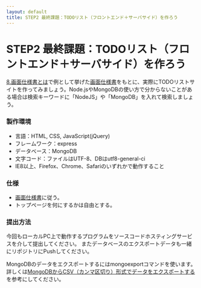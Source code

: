 ```yaml
---
layout: default
title: STEP2 最終課題：TODOリスト（フロントエンド＋サーバサイド）を作ろう
---
```

# STEP2 最終課題：TODOリスト（フロントエンド＋サーバサイド）を作ろう

[8.画面仕様書とは](8.html)で例として挙げた[画面仕様書](../docs/ui.xls)をもとに、実際にTODOリストサイトを作ってみましょう。Node.jsやMongoDBの使い方で分からないことがある場合は検索キーワードに「NodeJS」や「MongoDB」を入れて検索しましょう。

### 製作環境

* 言語：HTML, CSS, JavaScript(jQuery)
* フレームワーク：express
* データベース：MongoDB
* 文字コード：ファイルはUTF-8、DBはutf8-general-ci
* IE8以上、Firefox、Chrome、Safariのいずれかで動作すること

### 仕様

* [画面仕様書](../docs/ui.xls)に従う。
* トップページを何にするかは自由とする。

### 提出方法

今回もローカルPC上で動作するプログラムをソースコードホスティングサービスを介して提出してください。
またデータベースのエクスポートデータも一緒にリポジトリにPushしてください。

MongoDBのデータをエクスポートするにはmongoexportコマンドを使います。
詳しくは[MongoDBからCSV（カンマ区切り）形式でデータをエクスポートする](http://makotton.com/2014/07/11/317)を参考にしてください。